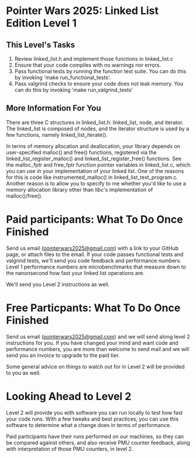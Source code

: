 # Pointer Wars 2025: Linked List Edition Level 1

## This Level's Tasks
1. Review linked_list.h and implement those functions in linked_list.c
2. Ensure that your code compiles with no warnings nor errors.
3. Pass functional tests by running the function test suite. You can 
   do this by invoking 'make run_functional_tests'.
4. Pass valgrind checks to ensure your code does not leak memory. You
   can do this by invoking 'make run_valgrind_tests'

## More Information For You
There are three C structures in linked_list.h: linked_list, node, and iterator. 
The linked_list is composed of nodes, and the iterator structure is 
used by a few functions, namely linked_list_iterate(). 

In terms of memory allocation and deallocation, your library depends 
on user-specified malloc() and free() functions, registered 
via the linked_list_register_malloc() and linked_list_register_free() 
functions. See the malloc_fptr and free_fptr function pointer variables 
in linked_list.c, which you can use in your implementation of your linked 
list. One of the reasons for this is code like instrumented_malloc() 
in linked_list_test_program.c. Another reason is to allow you 
to specify to me whether you'd like to use a memory allocation 
library other than libc's implementation of malloc()/free().

# Paid participants: What To Do Once Finished
Send us email (pointerwars2025@gmail.com) with a link to your GitHub page,
or attach files to the email. If your code passes functional tests and
valgrind tests, we'll send you code feedback and performance numbers.
Level 1 performance numbers are microbenchmarks that measure down to the
nanonsecond how fast your linked list operations are.

We'll send you Level 2 instructions as well.

# Free Particpants: What To Do Once Finished
Send us email (pointerwars2025@gmail.com) and we will send along level 2
instructions for you. If you have changed your mind and want code and 
performance numbers, you are more than welcome to send mail and we will
send you an invoice to upgrade to the paid tier.

Some general advice on things to watch out for in Level 2 will be provided
to you as well.

# Looking Ahead to Level 2
Level 2 will provide you with software you can run locally to test how
fast your code runs. With a few tweaks and best practices, you can use
this software to determine what a change does in terms of performance.

Paid participants have their runs performed on our machines, so they
can be compared against others, and also receive PMU counter feedback,
along with interpretation of those PMU counters, in level 2. 
